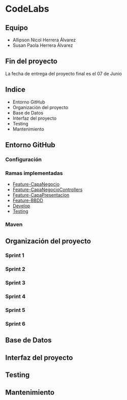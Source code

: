 # CodeLabs

## Equipo
- Allipson Nicol Herrera Álvarez
- Susan Paola Herrera Álvarez

## Fin del proyecto
La fecha de entrega del proyecto final es el 07 de Junio 

## Indice
- Entorno GitHub
- Organización del proyecto
- Base de Datos
- Interfaz del proyecto
- Testing
- Mantenimiento

## Entorno GitHub
### Configuración

### Ramas implementadas
- [Feature-CapaNegocio](https://github.com/susanpaola/CodeLabs/tree/Feature-CapaNegocio)
- [Feature-CapaNegocioControllers](https://github.com/susanpaola/CodeLabs/tree/Feature-CapaNegocioControllers)
- [Feature-CapaPresentacion](https://github.com/susanpaola/CodeLabs/tree/Feature-CapaPresentacion)
- [Feature-BBDD](https://github.com/susanpaola/CodeLabs/tree/Feature-BBDD)
- [Develop](https://github.com/susanpaola/CodeLabs/tree/Develop)
- [Testing](https://github.com/susanpaola/CodeLabs/tree/Testing)

### Maven

## Organización del proyecto

### Sprint 1
### Sprint 2
### Sprint 3
### Sprint 4
### Sprint 5
### Sprint 6

## Base de Datos

## Interfaz del proyecto

## Testing

## Mantenimiento

